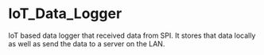 # IoT_Data_Logger

IoT based data logger that received data from SPI. It stores that data locally as well as send the data to a server on the LAN.
